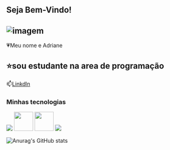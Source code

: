 ## Seja Bem-Vindo!
![imagem](https://cdn.ome.lt/TSFG-AF-ap6oFEYPO4Y_sOCKcL8=/770x0/smart/uploads/conteudo/fotos/kindwords.jpg)
-------------------------------------------------------------
💗Meu nome e Adriane

⭐sou estudante na area de programação 
--------------------------------------------------------------
📫[Linkdln](https://www.linkedin.com/in/adriane-janaina-didi/)

### Minhas tecnologias

![]("https://cdn.jsdelivr.net/gh/devicons/devicon@latest/icons/threedsmax/threedsmax-original.svg")
<img src="https://cdn.jsdelivr.net/gh/devicons/devicon@latest/icons/threedsmax/threedsmax-original.svg" width= "50px"/>
<img src="https://cdn.jsdelivr.net/gh/devicons/devicon@latest/icons/threedsmax/threedsmax-original.svg" width="50px"/>
<img src="https://cdn.jsdelivr.net/gh/devicons/devicon@latest/icons/threedsmax/threedsmax-original.svg" />


![Anurag's GitHub stats](https://github-readme-stats.vercel.app/api?username=anuraghazra&show_icons=true&theme=radical)


<!--
**adrianejanainadidi/adrianejanainadidi** is a ✨ _special_ ✨ repository because its `README.md` (this file) appears on your GitHub profile.

Here are some ideas to get you started:

- 🔭 I’m currently working on ...
- 🌱 I’m currently learning ...
- 👯 I’m looking to collaborate on ...
- 🤔 I’m looking for help with ...
- 💬 Ask me about ...
- 📫 How to reach me: ...
- 😄 Pronouns: ...
- ⚡ Fun fact: ...
-->
